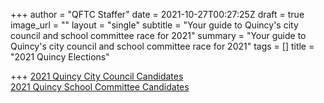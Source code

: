 +++
author = "QFTC Staffer"
date = 2021-10-27T00:27:25Z
draft = true
image_url = ""
layout = "single"
subtitle = "Your guide to Quincy's city council and school committee race for 2021"
summary = "Your guide to Quincy's city council and school committee race for 2021"
tags = []
title = "2021 Quincy Elections"

+++
[2021 Quincy City Council Candidates](/quincy-city-council-candidates)  
[2021 Quincy School Committee Candidates](/quincy-city-school-committee)